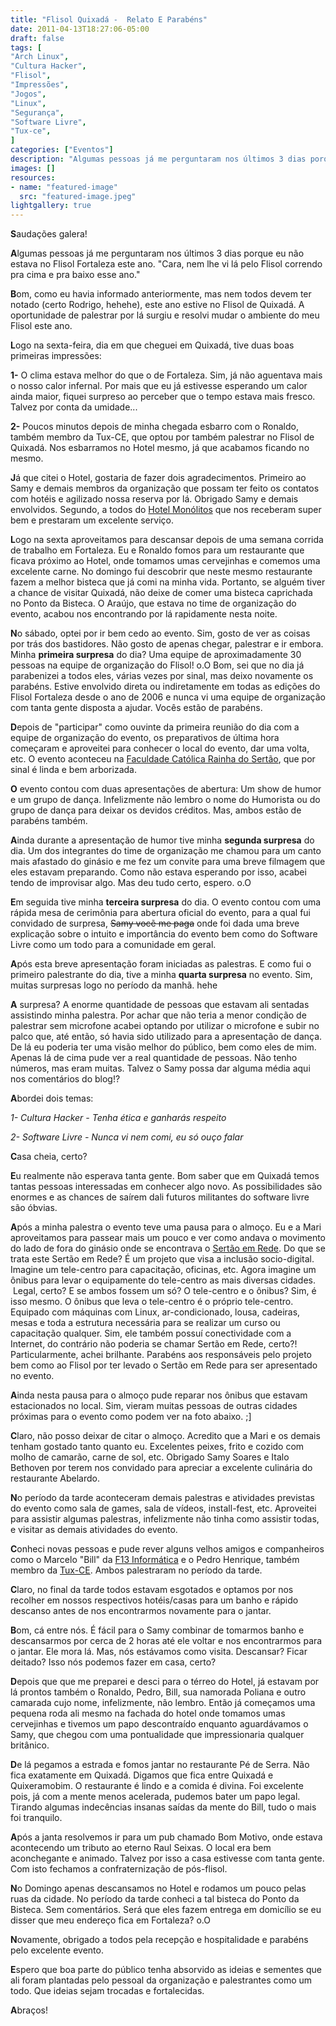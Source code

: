 ```yaml
---
title: "Flisol Quixadá -  Relato E Parabéns"
date: 2011-04-13T18:27:06-05:00
draft: false
tags: [
"Arch Linux",
"Cultura Hacker",
"Flisol",
"Impressões",
"Jogos",
"Linux",
"Segurança",
"Software Livre",
"Tux-ce",
]
categories: ["Eventos"]
description: "Algumas pessoas já me perguntaram nos últimos 3 dias porque eu não estava no Flisol Fortaleza este ano. -Cara, nem lhe vi lá pelo Flisol correndo pra cima e pra baixo esse ano.-"
images: []
resources:
- name: "featured-image"
  src: "featured-image.jpeg"
lightgallery: true
---
```

**S**audações galera!

**A**lgumas pessoas já me perguntaram nos últimos 3 dias porque eu não estava no Flisol Fortaleza este ano. "Cara, nem lhe vi lá pelo Flisol correndo pra cima e pra baixo esse ano."

<!--more-->

**B**om, como eu havia informado anteriormente, mas nem todos devem ter notado (certo Rodrigo, hehehe), este ano estive no Flisol de Quixadá. A oportunidade de palestrar por lá surgiu e resolvi mudar o ambiente do meu Flisol este ano.

**L**ogo na sexta-feira, dia em que cheguei em Quixadá, tive duas boas primeiras impressões:

**1-** O clima estava melhor do que o de Fortaleza. Sim, já não aguentava mais o nosso calor infernal. Por mais que eu já estivesse esperando um calor ainda maior, fiquei surpreso ao perceber que o tempo estava mais fresco. Talvez por conta da umidade...

**2-** Poucos minutos depois de minha chegada esbarro com o Ronaldo, também membro da Tux-CE, que optou por também palestrar no Flisol de Quixadá. Nos esbarramos no Hotel mesmo, já que acabamos ficando no mesmo.

**J**á que citei o Hotel, gostaria de fazer dois agradecimentos. Primeiro ao Samy e demais membros da organização que possam ter feito os contatos com hotéis e agilizado nossa reserva por lá. Obrigado Samy e demais envolvidos. Segundo, a todos do [Hotel Monólitos](https://www.alzenir.de/hotelmonolitos/) que nos receberam super bem e prestaram um excelente serviço.

**L**ogo na sexta aproveitamos para descansar depois de uma semana corrida de trabalho em Fortaleza. Eu e Ronaldo fomos para um restaurante que ficava próximo ao Hotel, onde tomamos umas cervejinhas e comemos uma excelente carne. No domingo fui descobrir que neste mesmo restaurante fazem a melhor bisteca que já comi na minha vida. Portanto, se alguém tiver a chance de visitar Quixadá, não deixe de comer uma bisteca caprichada no Ponto da Bisteca. O Araújo, que estava no time de organização do evento, acabou nos encontrando por lá rapidamente nesta noite.

**N**o sábado, optei por ir bem cedo ao evento. Sim, gosto de ver as coisas por trás dos bastidores. Não gosto de apenas chegar, palestrar e ir embora. Minha **primeira surpresa** do dia? Uma equipe de aproximadamente 30 pessoas na equipe de organização do Flisol! o.O Bom, sei que no dia já parabenizei a todos eles, várias vezes por sinal, mas deixo novamente os parabéns. Estive envolvido direta ou indiretamente em todas as edições do Flisol Fortaleza desde o ano de 2006 e nunca vi uma equipe de organização com tanta gente disposta a ajudar. Vocês estão de parabéns.

**D**epois de "participar" como ouvinte da primeira reunião do dia com a equipe de organização do evento, os preparativos de última hora começaram e aproveitei para conhecer o local do evento, dar uma volta, etc. O evento aconteceu na [Faculdade Católica Rainha do Sertão](https://www.fcrs.edu.br/), que por sinal é linda e bem arborizada.

**O** evento contou com duas apresentações de abertura: Um show de humor e um grupo de dança. Infelizmente não lembro o nome do Humorista ou do grupo de dança para deixar os devidos créditos. Mas, ambos estão de parabéns também.

**A**inda durante a apresentação de humor tive minha **segunda surpresa** do dia. Um dos integrantes do time de organização me chamou para um canto mais afastado do ginásio e me fez um convite para uma breve filmagem que eles estavam preparando. Como não estava esperando por isso, acabei tendo de improvisar algo. Mas deu tudo certo, espero. o.O

**E**m seguida tive minha **terceira surpresa** do dia. O evento contou com uma rápida mesa de cerimônia para abertura oficial do evento, para a qual fui convidado de surpresa, <del>Samy vocẽ me paga</del> onde foi dada uma breve explicação sobre o intuito e importância do evento bem como do Software Livre como um todo para a comunidade em geral.

**A**pós esta breve apresentação foram iniciadas as palestras. E como fui o primeiro palestrante do dia, tive a minha **quarta surpresa** no evento. Sim, muitas surpresas logo no período da manhã. hehe

**A** surpresa? A enorme quantidade de pessoas que estavam ali sentadas assistindo minha palestra. Por achar que não teria a menor condição de palestrar sem microfone acabei optando por utilizar o microfone e subir no palco que, até então, só havia sido utilizado para a apresentação de dança. De lá eu poderia ter uma visão melhor do público, bem como eles de mim. Apenas lá de cima pude ver a real quantidade de pessoas. Não tenho números, mas eram muitas. Talvez o Samy possa dar alguma média aqui nos comentários do blog!?

**A**bordei dois temas:

_1- Cultura Hacker - Tenha ética e ganharás respeito_

_2- Software Livre - Nunca vi nem comi, eu só ouço falar_

**C**asa cheia, certo?

**E**u realmente não esperava tanta gente. Bom saber que em Quixadá temos tantas pessoas interessadas em conhecer algo novo. As possibilidades são enormes e as chances de saírem dali futuros militantes do software livre são óbvias.

**A**pós a minha palestra o evento teve uma pausa para o almoço. Eu e a Mari aproveitamos para passear mais um pouco e ver como andava o movimento do lado de fora do ginásio onde se encontrava o [Sertão em Rede](https://www.sertaoemrede.org.br/?pagina=oinstituto). Do que se trata este Sertão em Rede? É um projeto que visa a inclusão socio-digital. Imagine um tele-centro para capacitação, oficinas, etc. Agora imagine um ônibus para levar o equipamente do tele-centro as mais diversas cidades.  Legal, certo? E se ambos fossem um só? O tele-centro e o ônibus? Sim, é isso mesmo. O ônibus que leva o tele-centro é o próprio tele-centro. Equipado com máquinas com Linux, ar-condicionado, lousa, cadeiras, mesas e toda a estrutura necessária para se realizar um curso ou capacitação qualquer. Sim, ele também possuí conectividade com a Internet, do contrário não poderia se chamar Sertão em Rede, certo?! Particularmente, achei brilhante. Parabéns aos responsáveis pelo projeto bem como ao Flisol por ter levado o Sertão em Rede para ser apresentado no evento.

**A**inda nesta pausa para o almoço pude reparar nos ônibus que estavam estacionados no local. Sim, vieram muitas pessoas de outras cidades próximas para o evento como podem ver na foto abaixo. ;]

**C**laro, não posso deixar de citar o almoço. Acredito que a Mari e os demais tenham gostado tanto quanto eu. Excelentes peixes, frito e cozido com molho de camarão, carne de sol, etc. Obrigado Samy Soares e Italo Bethoven por terem nos convidado para apreciar a excelente culinária do restaurante Abelardo.

**N**o período da tarde aconteceram demais palestras e atividades previstas do evento como sala de games, sala de vídeos, install-fest, etc. Aproveitei para assistir algumas palestras, infelizmente não tinha como assistir todas, e visitar as demais atividades do evento.

**C**onheci novas pessoas e pude rever alguns velhos amigos e companheiros como o Marcelo "Bill" da [F13 Informática](https://www.f13.com.br/) e o Pedro Henrique, também membro da [Tux-CE](https://www.tux-ce.org). Ambos palestraram no período da tarde.

**C**laro, no final da tarde todos estavam esgotados e optamos por nos recolher em nossos respectivos hotéis/casas para um banho e rápido descanso antes de nos encontrarmos novamente para o jantar.

**B**om, cá entre nós. É fácil para o Samy combinar de tomarmos banho e descansarmos por cerca de 2 horas até ele voltar e nos encontrarmos para o jantar. Ele mora lá. Mas, nós estávamos como visita. Descansar? Ficar deitado? Isso nós podemos fazer em casa, certo?

**D**epois que que me preparei e desci para o térreo do Hotel, já estavam por lá prontos também o Ronaldo, Pedro, Bill, sua namorada Poliana e outro camarada cujo nome, infelizmente, não lembro. Então já começamos uma pequena roda ali mesmo na fachada do hotel onde tomamos umas cervejinhas e tivemos um papo descontraído enquanto aguardávamos o Samy, que chegou com uma pontualidade que impressionaria qualquer britânico.

**D**e lá pegamos a estrada e fomos jantar no restaurante Pé de Serra. Não fica exatamente em Quixadá. Digamos que fica entre Quixadá e Quixeramobim. O restaurante é lindo e a comida é divina. Foi excelente pois, já com a mente menos acelerada, pudemos bater um papo legal. Tirando algumas indecências insanas saídas da mente do Bill, tudo o mais foi tranquilo.

**A**pós a janta resolvemos ir para um pub chamado Bom Motivo, onde estava acontecendo um tributo ao eterno Raul Seixas. O local era bem aconchegante e animado. Talvez por isso a casa estivesse com tanta gente. Com isto fechamos a confraternização de pós-flisol.

**N**o Domingo apenas descansamos no Hotel e rodamos um pouco pelas ruas da cidade. No período da tarde conheci a tal bisteca do Ponto da Bisteca. Sem comentários. Será que eles fazem entrega em domicílio se eu disser que meu endereço fica em Fortaleza? o.O

**N**ovamente, obrigado a todos pela recepção e hospitalidade e parabéns pelo excelente evento.

**E**spero que boa parte do público tenha absorvido as ideias e sementes que ali foram plantadas pelo pessoal da organização e palestrantes como um todo. Que ideias sejam trocadas e fortalecidas.

**A**braços!
